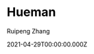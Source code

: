 ---
title: Hueman
github: https://github.com/ppoffice/hexo-theme-hueman
demo: http://ppoffice.github.io/hexo-theme-hueman/
license: GPL-2.0
author: Ruipeng Zhang
author_link: ''
author_twitter: ''
date: 2021-04-29T00:00:00.000Z
ssg:
  - Hexo
cms: null
css: null
category: null
description: A redesign of Alx's wordpress theme Hueman, ported to Hexo.
draft: true
publish_date: '2015-02-01T13:46:06Z'
update_date: '2021-10-27T23:20:50Z'
github_star: 1155
github_fork: 344
---